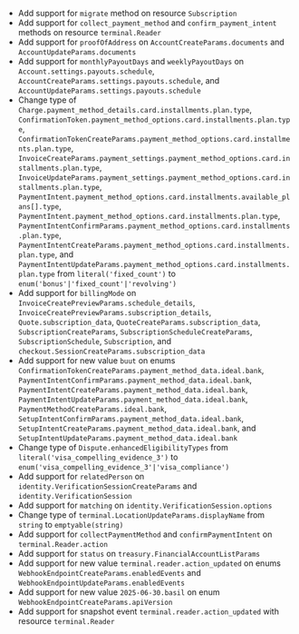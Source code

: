 * Add support for `migrate` method on resource `Subscription`
* Add support for `collect_payment_method` and `confirm_payment_intent` methods on resource `terminal.Reader`
* Add support for `proofOfAddress` on `AccountCreateParams.documents` and `AccountUpdateParams.documents`
* Add support for `monthlyPayoutDays` and `weeklyPayoutDays` on `Account.settings.payouts.schedule`, `AccountCreateParams.settings.payouts.schedule`, and `AccountUpdateParams.settings.payouts.schedule`
* Change type of `Charge.payment_method_details.card.installments.plan.type`, `ConfirmationToken.payment_method_options.card.installments.plan.type`, `ConfirmationTokenCreateParams.payment_method_options.card.installments.plan.type`, `InvoiceCreateParams.payment_settings.payment_method_options.card.installments.plan.type`, `InvoiceUpdateParams.payment_settings.payment_method_options.card.installments.plan.type`, `PaymentIntent.payment_method_options.card.installments.available_plans[].type`, `PaymentIntent.payment_method_options.card.installments.plan.type`, `PaymentIntentConfirmParams.payment_method_options.card.installments.plan.type`, `PaymentIntentCreateParams.payment_method_options.card.installments.plan.type`, and `PaymentIntentUpdateParams.payment_method_options.card.installments.plan.type` from `literal('fixed_count')` to `enum('bonus'|'fixed_count'|'revolving')`
* Add support for `billingMode` on `InvoiceCreatePreviewParams.schedule_details`, `InvoiceCreatePreviewParams.subscription_details`, `Quote.subscription_data`, `QuoteCreateParams.subscription_data`, `SubscriptionCreateParams`, `SubscriptionScheduleCreateParams`, `SubscriptionSchedule`, `Subscription`, and `checkout.SessionCreateParams.subscription_data`
* Add support for new value `buut` on enums `ConfirmationTokenCreateParams.payment_method_data.ideal.bank`, `PaymentIntentConfirmParams.payment_method_data.ideal.bank`, `PaymentIntentCreateParams.payment_method_data.ideal.bank`, `PaymentIntentUpdateParams.payment_method_data.ideal.bank`, `PaymentMethodCreateParams.ideal.bank`, `SetupIntentConfirmParams.payment_method_data.ideal.bank`, `SetupIntentCreateParams.payment_method_data.ideal.bank`, and `SetupIntentUpdateParams.payment_method_data.ideal.bank`
* Change type of `Dispute.enhancedEligibilityTypes` from `literal('visa_compelling_evidence_3')` to `enum('visa_compelling_evidence_3'|'visa_compliance')`
* Add support for `relatedPerson` on `identity.VerificationSessionCreateParams` and `identity.VerificationSession`
* Add support for `matching` on `identity.VerificationSession.options`
* Change type of `terminal.LocationUpdateParams.displayName` from `string` to `emptyable(string)`
* Add support for `collectPaymentMethod` and `confirmPaymentIntent` on `terminal.Reader.action`
* Add support for `status` on `treasury.FinancialAccountListParams`
* Add support for new value `terminal.reader.action_updated` on enums `WebhookEndpointCreateParams.enabledEvents` and `WebhookEndpointUpdateParams.enabledEvents`
* Add support for new value `2025-06-30.basil` on enum `WebhookEndpointCreateParams.apiVersion`
* Add support for snapshot event `terminal.reader.action_updated` with resource `terminal.Reader`